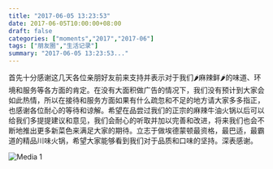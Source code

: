 ```yaml
---
title: "2017-06-05 13:23:53"
date: 2017-06-05T10:00:00+08:00
draft: false
categories: ["moments","2017","2017-06"]
tags: ["朋友圈","生活记录"]
summary: "2017-06-05 13:23:53..."
---
```


首先十分感谢这几天各位亲朋好友前来支持并表示对于我们🌶️麻辣鲜🌶️的味道、环境和服务等各方面的肯定。在没有大面积做广告的情况下，我们没有预计到大家会如此热情，所以在接待和服务方面如果有什么疏忽和不足的地方请大家多多指正，也感谢各位耐心的等待和谅解。希望在品尝过我们的正宗的麻辣牛油火锅以后可以给我们多提提建议和意见，我们会耐心的听取并加以完善和改进，将来我们也会不断地推出更多新菜色来满足大家的期待。立志于做埃德蒙顿最资格，最巴适，最霸道的精品川味火锅，希望大家能够看到我们对于品质和口味的坚持。深表感谢。

![Media 1](/Moments/photos/2017-06-05/201706051323530.jpg)

